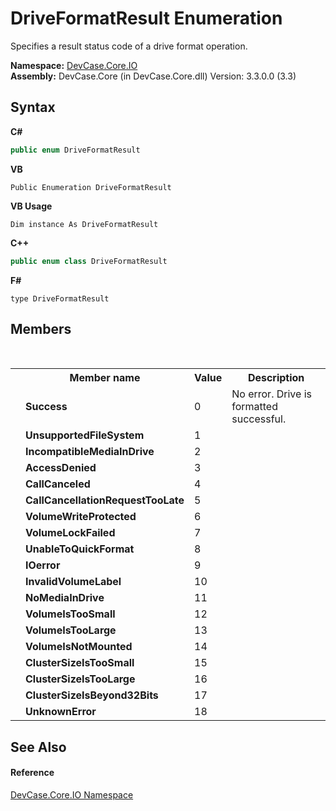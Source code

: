 # DriveFormatResult Enumeration
 

Specifies a result status code of a drive format operation.

**Namespace:**&nbsp;<a href="N_DevCase_Core_IO">DevCase.Core.IO</a><br />**Assembly:**&nbsp;DevCase.Core (in DevCase.Core.dll) Version: 3.3.0.0 (3.3)

## Syntax

**C#**<br />
``` C#
public enum DriveFormatResult
```

**VB**<br />
``` VB
Public Enumeration DriveFormatResult
```

**VB Usage**<br />
``` VB Usage
Dim instance As DriveFormatResult
```

**C++**<br />
``` C++
public enum class DriveFormatResult
```

**F#**<br />
``` F#
type DriveFormatResult
```


## Members
&nbsp;<table><tr><th></th><th>Member name</th><th>Value</th><th>Description</th></tr><tr><td /><td target="F:DevCase.Core.IO.DriveFormatResult.Success">**Success**</td><td>0</td><td>No error. Drive is formatted successful.</td></tr><tr><td /><td target="F:DevCase.Core.IO.DriveFormatResult.UnsupportedFileSystem">**UnsupportedFileSystem**</td><td>1</td><td /></tr><tr><td /><td target="F:DevCase.Core.IO.DriveFormatResult.IncompatibleMediaInDrive">**IncompatibleMediaInDrive**</td><td>2</td><td /></tr><tr><td /><td target="F:DevCase.Core.IO.DriveFormatResult.AccessDenied">**AccessDenied**</td><td>3</td><td /></tr><tr><td /><td target="F:DevCase.Core.IO.DriveFormatResult.CallCanceled">**CallCanceled**</td><td>4</td><td /></tr><tr><td /><td target="F:DevCase.Core.IO.DriveFormatResult.CallCancellationRequestTooLate">**CallCancellationRequestTooLate**</td><td>5</td><td /></tr><tr><td /><td target="F:DevCase.Core.IO.DriveFormatResult.VolumeWriteProtected">**VolumeWriteProtected**</td><td>6</td><td /></tr><tr><td /><td target="F:DevCase.Core.IO.DriveFormatResult.VolumeLockFailed">**VolumeLockFailed**</td><td>7</td><td /></tr><tr><td /><td target="F:DevCase.Core.IO.DriveFormatResult.UnableToQuickFormat">**UnableToQuickFormat**</td><td>8</td><td /></tr><tr><td /><td target="F:DevCase.Core.IO.DriveFormatResult.IOerror">**IOerror**</td><td>9</td><td /></tr><tr><td /><td target="F:DevCase.Core.IO.DriveFormatResult.InvalidVolumeLabel">**InvalidVolumeLabel**</td><td>10</td><td /></tr><tr><td /><td target="F:DevCase.Core.IO.DriveFormatResult.NoMediaInDrive">**NoMediaInDrive**</td><td>11</td><td /></tr><tr><td /><td target="F:DevCase.Core.IO.DriveFormatResult.VolumeIsTooSmall">**VolumeIsTooSmall**</td><td>12</td><td /></tr><tr><td /><td target="F:DevCase.Core.IO.DriveFormatResult.VolumeIsTooLarge">**VolumeIsTooLarge**</td><td>13</td><td /></tr><tr><td /><td target="F:DevCase.Core.IO.DriveFormatResult.VolumeIsNotMounted">**VolumeIsNotMounted**</td><td>14</td><td /></tr><tr><td /><td target="F:DevCase.Core.IO.DriveFormatResult.ClusterSizeIsTooSmall">**ClusterSizeIsTooSmall**</td><td>15</td><td /></tr><tr><td /><td target="F:DevCase.Core.IO.DriveFormatResult.ClusterSizeIsTooLarge">**ClusterSizeIsTooLarge**</td><td>16</td><td /></tr><tr><td /><td target="F:DevCase.Core.IO.DriveFormatResult.ClusterSizeIsBeyond32Bits">**ClusterSizeIsBeyond32Bits**</td><td>17</td><td /></tr><tr><td /><td target="F:DevCase.Core.IO.DriveFormatResult.UnknownError">**UnknownError**</td><td>18</td><td /></tr></table>

## See Also


#### Reference
<a href="N_DevCase_Core_IO">DevCase.Core.IO Namespace</a><br />
